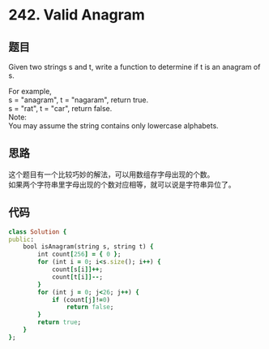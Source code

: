 # 242. Valid Anagram
## 题目
Given two strings s and t, write a function to determine if t is an anagram of s.  

For example,  
s = "anagram", t = "nagaram", return true.  
s = "rat", t = "car", return false.  
Note:  
You may assume the string contains only lowercase alphabets.  
## 思路
这个题目有一个比较巧妙的解法，可以用数组存字母出现的个数。  
如果两个字符串里字母出现的个数对应相等，就可以说是字符串异位了。  
## 代码
```ruby
class Solution {
public:
	bool isAnagram(string s, string t) {
		int count[256] = { 0 };
		for (int i = 0; i<s.size(); i++) {
			count[s[i]]++;
			count[t[i]]--;
		}
		for (int j = 0; j<26; j++) {
			if (count[j]!=0)
				return false;
		}
		return true;
	}
};
```
